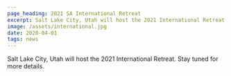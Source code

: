 ```yaml
---
page_heading: 2021 SA International Retreat
excerpt: Salt Lake City, Utah will host the 2021 International Retreat.
image: /assets/international.jpg
date: 2020-04-01
tags: news
---
```


Salt Lake City, Utah will host the 2021 International Retreat. Stay tuned for more details.
